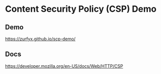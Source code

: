 # Content Security Policy (CSP) Demo

## Demo

https://zurfyx.github.io/scp-demo/

## Docs

https://developer.mozilla.org/en-US/docs/Web/HTTP/CSP